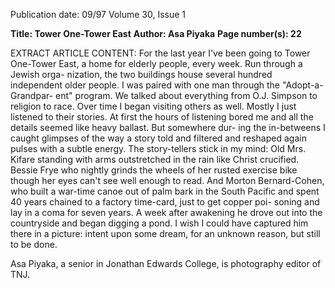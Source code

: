 Publication date: 09/97
Volume 30, Issue 1

**Title: Tower One-Tower East**
**Author: Asa Piyaka**
**Page number(s): 22**

EXTRACT ARTICLE CONTENT:
For the last year I've been going 
to Tower One-Tower East, a 
home for elderly people, every 
week. Run through a Jewish orga-
nization, the two buildings house 
several hundred independent older 
people. I was paired with one man 
through the "Adopt-a-Grandpar-
ent" program. We talked about 
everything from O.J. Simpson to 
religion to race. Over time I began 
visiting others as well. Mostly I 
just listened to their stories. At 
first the hours of listening bored 
me and all the details seemed like 
heavy ballast. But somewhere dur-
ing the in-betweens I caught 
glimpses of the way a story told 
and filtered and reshaped again 
pulses with a subtle energy. The 
story-tellers stick in my mind: 
Old Mrs. Kifare standing with 
arms outstretched in the rain like 
Christ crucified. Bessie Frye who 
nightly grinds the wheels of her 
rusted exercise bike though her 
eyes can't see well enough to read. 
And Morton Bernard-Cohen, who 
built a war-time canoe out of 
palm bark in the South Pacific and 
spent 40 years chained to a factory 
time-card, just to get copper poi-
soning and lay in a coma for seven 
years. A week after awakening he 
drove out into the countryside 
and began digging a pond. I wish 
I could have captured him there in 
a picture: intent upon some dream, 
for an unknown reason, but still 
to be done.


Asa Piyaka, a senior in Jonathan 
Edwards College, is photography 
editor of TNJ.